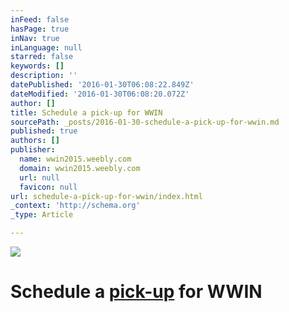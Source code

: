 ```yaml
---
inFeed: false
hasPage: true
inNav: true
inLanguage: null
starred: false
keywords: []
description: ''
datePublished: '2016-01-30T06:08:22.849Z'
dateModified: '2016-01-30T06:08:20.072Z'
author: []
title: Schedule a pick-up for WWIN
sourcePath: _posts/2016-01-30-schedule-a-pick-up-for-wwin.md
published: true
authors: []
publisher:
  name: wwin2015.weebly.com
  domain: wwin2015.weebly.com
  url: null
  favicon: null
url: schedule-a-pick-up-for-wwin/index.html
_context: 'http://schema.org'
_type: Article

---
```

![](https://s3-us-west-2.amazonaws.com/the-grid-img/p/d2027e5f7eacefd56e1aaaea20dd3a7fabfa5aea.jpg)

# Schedule a [pick-up][0] for WWIN

[0]: https://www.timetrade.com/book/BDJDN